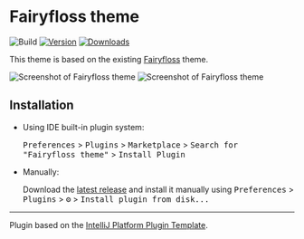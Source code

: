 # Fairyfloss theme

![Build](https://github.com/lankydan/fairyfloss-intellij-theme/workflows/Build/badge.svg)
[![Version](https://img.shields.io/jetbrains/plugin/v/16159-fairyfloss-theme.svg)](https://plugins.jetbrains.com/plugin/16159-fairyfloss-theme)
[![Downloads](https://img.shields.io/jetbrains/plugin/d/16159-fairyfloss-theme.svg)](https://img.shields.io/jetbrains/plugin/d/16159-fairyfloss-theme)

<!-- Plugin description -->
This theme is based on the existing [Fairyfloss](https://sailorhg.github.io/fairyfloss/) theme.

![Screenshot of Fairyfloss theme](https://raw.githubusercontent.com/lankydan/fairyfloss-intellij-theme/main/images/screenshot-1.png)
![Screenshot of Fairyfloss theme](https://raw.githubusercontent.com/lankydan/fairyfloss-intellij-theme/main/images/screenshot-2.png)
<!-- Plugin description end -->

## Installation

- Using IDE built-in plugin system:
  
  <kbd>Preferences</kbd> > <kbd>Plugins</kbd> > <kbd>Marketplace</kbd> > <kbd>Search for "Fairyfloss theme"</kbd> >
  <kbd>Install Plugin</kbd>
  
- Manually:

  Download the [latest release](https://github.com/lankydan/fairyfloss-intellij-theme/releases/latest) and install it manually using
  <kbd>Preferences</kbd> > <kbd>Plugins</kbd> > <kbd>⚙️</kbd> > <kbd>Install plugin from disk...</kbd>


---
Plugin based on the [IntelliJ Platform Plugin Template][template].

[template]: https://github.com/JetBrains/intellij-platform-plugin-template
